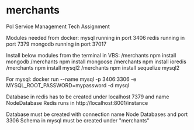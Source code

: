 # merchants
Pol Service Management Tech Assignment

Modules needed from docker:
mysql running in port 3406
redis running in port 7379
mongodb running in port 37017


Install below modules from the terminal in VBS:
/merchants npm install mongodb
/merchants npm install mongoose
/merchants npm install ioredis
/merchants npm install mysql2
/merchants npm install sequelize mysql2


For mysql:
docker run --name mysql -p 3406:3306 -e MYSQL_ROOT_PASSWORD=mypassword -d mysql

Database in redis has to be created under localhost 7379 and name NodeDatabase
Redis runs in http://localhost:8001/instance

Database must be created with connection name Node Databases and port 3306
Schema in mysql must be created under "merchants"
